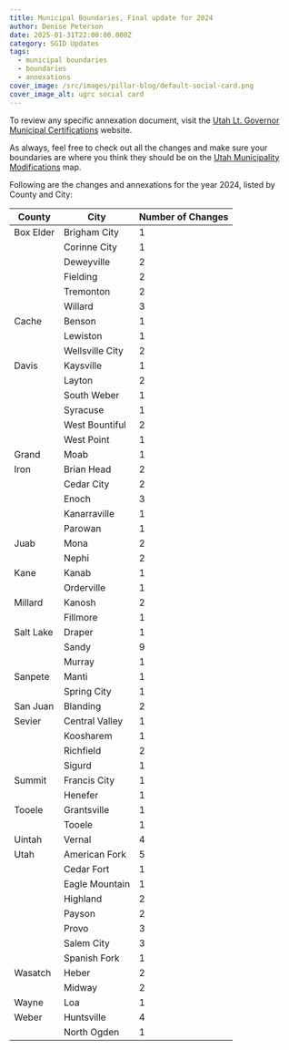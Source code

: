 ```yaml
---
title: Municipal Boundaries, Final update for 2024
author: Denise Peterson
date: 2025-01-31T22:00:00.000Z
category: SGID Updates
tags:
  - municipal boundaries
  - boundaries
  - annexations
cover_image: /src/images/pillar-blog/default-social-card.png
cover_image_alt: ugrc social card
---
```


To review any specific annexation document, visit the [Utah Lt. Governor Municipal Certifications](https://demosite.utah.gov/gov-entity/boundary-certifications-by-year/) website.

As always, feel free to check out all the changes and make sure your boundaries are where you think they should be on the [Utah Municipality Modifications](https://www.arcgis.com/home/webmap/viewer.html?webmap=c5ab7e0fcd514f1a9db6b8dad55bba63) map.

Following are the changes and annexations for the year 2024, listed by County and City:


| County     | City                 | Number of Changes |
| ---------- | -------------------- | ----------------- |
| Box Elder  | Brigham City         | 1                 |
|            | Corinne City         | 1                 |
|            | Deweyville           | 2                 |
|            | Fielding             | 2                 |
|            | Tremonton            | 2                 |
|            | Willard              | 3                 |
| Cache      | Benson               | 1                 |
|            | Lewiston             | 1                 |
|            | Wellsville City      | 2                 |
| Davis      | Kaysville            | 1                 |
|            | Layton               | 2                 |
|            | South Weber          | 1                 |
|            | Syracuse             | 1                 |
|            | West Bountiful       | 2                 |
|            | West Point           | 1                 |
| Grand      | Moab                 | 1                 |
| Iron       | Brian Head           | 2                 |
|            | Cedar City           | 2                 |
|            | Enoch                | 3                 |
|            | Kanarraville         | 1                 |
|            | Parowan              | 1                 |
| Juab       | Mona                 | 2                 |
|            | Nephi                | 2                 |
| Kane       | Kanab                | 1                 |
|            | Orderville           | 1                 |
| Millard    | Kanosh               | 2                 |
|            | Fillmore             | 1                 |
| Salt Lake  | Draper               | 1                 |
|            | Sandy                | 9                 |
|            | Murray               | 1                 |
| Sanpete    | Manti                | 1                 |
|            | Spring City          | 1                 |
| San Juan   | Blanding             | 2                 |
| Sevier     | Central Valley       | 1                 |
|            | Koosharem            | 1                 |
|            | Richfield            | 2                 |
|            | Sigurd               | 1                 |
| Summit     | Francis City         | 1                 |
|            | Henefer              | 1                 |
| Tooele     | Grantsville          | 1                 |
|            | Tooele               | 1                 |
| Uintah     | Vernal               | 4                 |
| Utah       | American Fork        | 5                 |
|            | Cedar Fort           | 1                 |
|            | Eagle Mountain       | 1                 |
|            | Highland             | 2                 |
|            | Payson               | 2                 |
|            | Provo                | 3                 |
|            | Salem City           | 3                 |
|            | Spanish Fork         | 1                 |
| Wasatch    | Heber                | 2                 |
|            | Midway               | 2                 |
| Wayne      | Loa                  | 1                 |
| Weber      | Huntsville           | 4                 |
|            | North Ogden          | 1                 |

